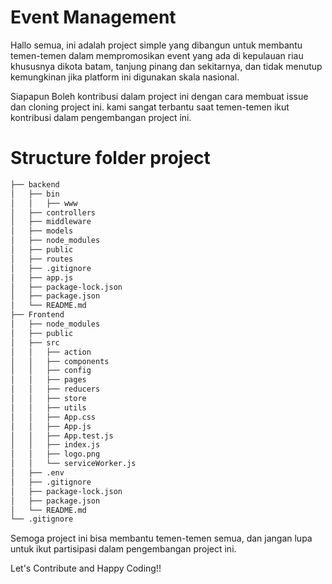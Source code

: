 # Event Management
Hallo semua, ini adalah project simple yang dibangun untuk membantu temen-temen dalam mempromosikan event yang ada di kepulauan riau khususnya dikota batam, tanjung pinang dan sekitarnya, dan tidak menutup kemungkinan jika platform ini digunakan skala nasional.

Siapapun Boleh kontribusi dalam project ini dengan cara membuat issue dan cloning project ini. kami sangat terbantu saat temen-temen ikut kontribusi dalam pengembangan project ini.

# Structure folder project
```bash
├── backend
│   ├── bin
│   │   ├── www
│   ├── controllers
│   ├── middleware
│   ├── models
│   ├── node_modules
│   ├── public
│   ├── routes
│   ├── .gitignore
│   ├── app.js
│   ├── package-lock.json
│   ├── package.json
│   └── README.md
├── Frontend
│   ├── node_modules
│   ├── public
│   ├── src
│   │   ├── action
│   │   ├── components
│   │   ├── config
│   │   ├── pages
│   │   ├── reducers
│   │   ├── store
│   │   ├── utils
│   │   ├── App.css
│   │   ├── App.js
│   │   ├── App.test.js
│   │   ├── index.js
│   │   ├── logo.png
│   │   └── serviceWorker.js
│   ├── .env
│   ├── .gitignore
│   ├── package-lock.json
│   ├── package.json
│   └── README.md
└── .gitignore
```

Semoga project ini bisa membantu temen-temen semua, dan jangan lupa untuk ikut partisipasi dalam pengembangan project ini.

Let's Contribute and Happy Coding!!